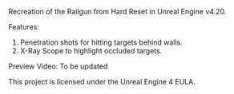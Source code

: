 Recreation of the Railgun from Hard Reset in Unreal Engine v4.20.

Features:
1. Penetration shots for hitting targets behind walls.
2. X-Ray Scope to highlight occluded targets.

Preview Video: To be updated

This project is licensed under the Unreal Engine 4 EULA.
